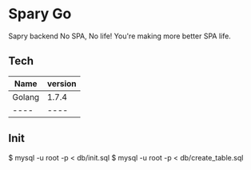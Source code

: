 # Spary Go
Sapry backend
No SPA, No life! You're making more better SPA life.

## Tech
|  Name  |  version  |
| ---- | ---- |
| Golang | 1.7.4 | 
| ---- | ---- |

## Init
$ mysql -u root -p < db/init.sql
$ mysql -u root -p < db/create_table.sql
